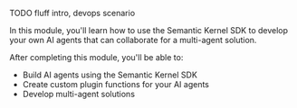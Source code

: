 TODO fluff intro, devops scenario

In this module, you'll learn how to use the Semantic Kernel SDK to develop your own AI agents that can collaborate for a multi-agent solution.

After completing this module, you'll be able to:
  - Build AI agents using the Semantic Kernel SDK
  - Create custom plugin functions for your AI agents
  - Develop multi-agent solutions